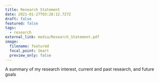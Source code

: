 ```yaml
---
title: Research Statement
date: 2021-01-27T03:28:12.727Z
draft: false
featured: false
tags:
  - research
external_link: media/Research_Statement.pdf
image:
  filename: featured
  focal_point: Smart
  preview_only: false
---
```

A summary of my research interest, current and past research, and future goals